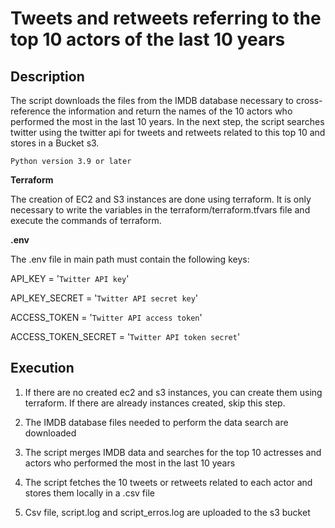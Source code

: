 # Tweets and retweets referring to the top 10 actors of the last 10 years

## Description
  
The script downloads the files from the IMDB database necessary to cross-reference the information and return the names of the 10 actors who performed the most in the last 10 years. In the next step, the script searches twitter using the twitter api for tweets and retweets related to this top 10 and stores in a Bucket s3.

`Python version 3.9 or later`

**Terraform**

The creation of EC2 and S3 instances are done using terraform. It is only necessary to write the variables in the terraform/terraform.tfvars file and execute the commands of terraform.

**.env**

The .env file in main path must contain the following keys:

API_KEY = '`Twitter API key`'

API_KEY_SECRET = '`Twitter API secret key`'

ACCESS_TOKEN = '`Twitter API access token`'

ACCESS_TOKEN_SECRET = '`Twitter API token secret`'

## Execution

1. If there are no created ec2 and s3 instances, you can create them using terraform. If there are already instances created, skip this step.

2. The IMDB database files needed to perform the data search are downloaded

3. The script merges IMDB data and searches for the top 10 actresses and actors who performed the most in the last 10 years

4. The script fetches the 10 tweets or retweets related to each actor and stores them locally in a .csv file

5. Csv file, script.log and script_erros.log are uploaded to the s3 bucket